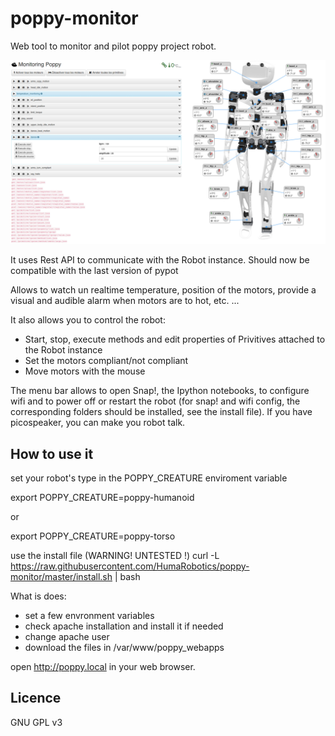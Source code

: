# poppy-monitor

Web tool to monitor and pilot poppy project robot.

![web app screenshot](img/screenshot.png)

It uses Rest API to communicate with the Robot instance. Should now be compatible with the last version of pypot

Allows to watch un realtime temperature, position of the motors, provide a visual and audible alarm when motors are to hot, etc. ...

It also allows you to control the robot:
* Start, stop, execute methods and edit properties of Privitives attached to the Robot instance
* Set the motors compliant/not compliant
* Move motors with the mouse

The menu bar allows to open Snap!, the Ipython notebooks, to configure wifi and to power off or restart the robot (for snap! and wifi config, the corresponding folders should be installed, see the install file).
If you have picospeaker, you can make you robot talk.

## How to use it
set your robot's type in the POPPY_CREATURE enviroment variable

export POPPY_CREATURE=poppy-humanoid

or

export POPPY_CREATURE=poppy-torso


use the install file (WARNING! UNTESTED !)
curl -L https://raw.githubusercontent.com/HumaRobotics/poppy-monitor/master/install.sh | bash

What is does: 
- set a few envronment variables
- check apache installation and install it if needed
- change apache user 
- download the files in /var/www/poppy_webapps

open http://poppy.local in your web browser.

## Licence
GNU GPL v3
